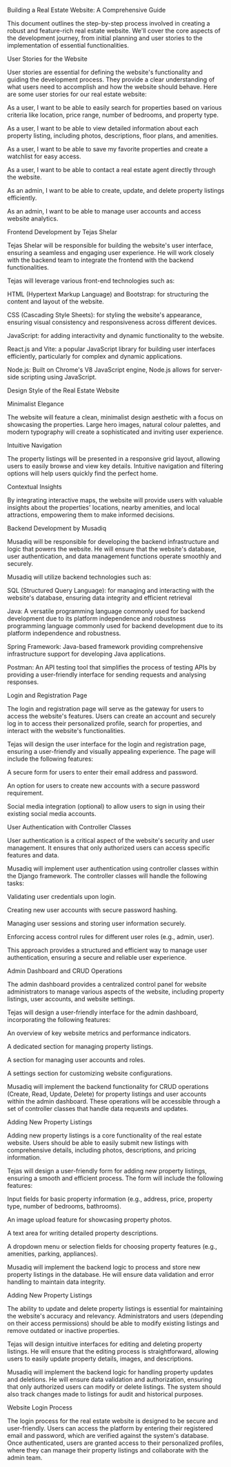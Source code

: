 Building a Real Estate Website: A Comprehensive Guide 

This document outlines the step-by-step process involved in creating a robust and feature-rich real estate website. We'll cover the core aspects of the development journey, from initial planning and user stories to the implementation of essential functionalities. 

 
User Stories for the Website 

User stories are essential for defining the website's functionality and guiding the development process. They provide a clear understanding of what users need to accomplish and how the website should behave. Here are some user stories for our real estate website: 

As a user, I want to be able to easily search for properties based on various criteria like location, price range, number of bedrooms, and property type. 

As a user, I want to be able to view detailed information about each property listing, including photos, descriptions, floor plans, and amenities. 

As a user, I want to be able to save my favorite properties and create a watchlist for easy access. 

As a user, I want to be able to contact a real estate agent directly through the website. 

As an admin, I want to be able to create, update, and delete property listings efficiently. 

As an admin, I want to be able to manage user accounts and access website analytics. 
 

Frontend Development by Tejas Shelar 

Tejas Shelar will be responsible for building the website's user interface, ensuring a seamless and engaging user experience. He will work closely with the backend team to integrate the frontend with the backend functionalities. 

Tejas will leverage various front-end technologies such as: 

HTML (Hypertext Markup Language) and Bootstrap: for structuring the content and layout of the website. 

CSS (Cascading Style Sheets): for styling the website's appearance, ensuring visual consistency and responsiveness across different devices. 

JavaScript: for adding interactivity and dynamic functionality to the website. 

React.js and Vite: a popular JavaScript library for building user interfaces efficiently, particularly for complex and dynamic applications. 

Node.js: Built on Chrome's V8 JavaScript engine, Node.js allows for server-side scripting using JavaScript. 
 

Design Style of the Real Estate Website 

Minimalist Elegance 

The website will feature a clean, minimalist design aesthetic with a focus on showcasing the properties. Large hero images, natural colour palettes, and modern typography will create a sophisticated and inviting user experience. 

Intuitive Navigation 

The property listings will be presented in a responsive grid layout, allowing users to easily browse and view key details. Intuitive navigation and filtering options will help users quickly find the perfect home. 

Contextual Insights 

By integrating interactive maps, the website will provide users with valuable insights about the properties' locations, nearby amenities, and local attractions, empowering them to make informed decisions. 

 
Backend Development by Musadiq 

Musadiq will be responsible for developing the backend infrastructure and logic that powers the website. He will ensure that the website's database, user authentication, and data management functions operate smoothly and securely. 

Musadiq will utilize backend technologies such as: 

SQL (Structured Query Language): for managing and interacting with the website's database, ensuring data integrity and efficient retrieval 

Java: A versatile programming language commonly used for backend development due to its platform independence and robustness programming language commonly used for backend development due to its platform independence and robustness. 

Spring Framework: Java-based framework providing comprehensive infrastructure support for developing Java applications. 

Postman: An API testing tool that simplifies the process of testing APIs by providing a user-friendly interface for sending requests and analysing responses. 

 
Login and Registration Page 

The login and registration page will serve as the gateway for users to access the website's features. Users can create an account and securely log in to access their personalized profile, search for properties, and interact with the website's functionalities. 

Tejas will design the user interface for the login and registration page, ensuring a user-friendly and visually appealing experience. The page will include the following features: 

A secure form for users to enter their email address and password. 

An option for users to create new accounts with a secure password requirement. 

Social media integration (optional) to allow users to sign in using their existing social media accounts. 

 
User Authentication with Controller Classes 

User authentication is a critical aspect of the website's security and user management. It ensures that only authorized users can access specific features and data. 

Musadiq will implement user authentication using controller classes within the Django framework. The controller classes will handle the following tasks: 

Validating user credentials upon login. 

Creating new user accounts with secure password hashing. 

Managing user sessions and storing user information securely. 

Enforcing access control rules for different user roles (e.g., admin, user). 

This approach provides a structured and efficient way to manage user authentication, ensuring a secure and reliable user experience. 

 
Admin Dashboard and CRUD Operations 

The admin dashboard provides a centralized control panel for website administrators to manage various aspects of the website, including property listings, user accounts, and website settings. 

Tejas will design a user-friendly interface for the admin dashboard, incorporating the following features: 

An overview of key website metrics and performance indicators. 

A dedicated section for managing property listings. 

A section for managing user accounts and roles. 

A settings section for customizing website configurations. 

Musadiq will implement the backend functionality for CRUD operations (Create, Read, Update, Delete) for property listings and user accounts within the admin dashboard. These operations will be accessible through a set of controller classes that handle data requests and updates. 

Adding New Property Listings 

Adding new property listings is a core functionality of the real estate website. Users should be able to easily submit new listings with comprehensive details, including photos, descriptions, and pricing information. 

Tejas will design a user-friendly form for adding new property listings, ensuring a smooth and efficient process. The form will include the following features: 

Input fields for basic property information (e.g., address, price, property type, number of bedrooms, bathrooms). 

An image upload feature for showcasing property photos. 

A text area for writing detailed property descriptions. 

A dropdown menu or selection fields for choosing property features (e.g., amenities, parking, appliances). 

Musadiq will implement the backend logic to process and store new property listings in the database. He will ensure data validation and error handling to maintain data integrity. 


Adding New Property Listings 

The ability to update and delete property listings is essential for maintaining the website's accuracy and relevancy. Administrators and users (depending on their access permissions) should be able to modify existing listings and remove outdated or inactive properties. 

Tejas will design intuitive interfaces for editing and deleting property listings. He will ensure that the editing process is straightforward, allowing users to easily update property details, images, and descriptions. 

Musadiq will implement the backend logic for handling property updates and deletions. He will ensure data validation and authorization, ensuring that only authorized users can modify or delete listings. The system should also track changes made to listings for audit and historical purposes. 

 
Website Login Process  

The login process for the real estate website is designed to be secure and user-friendly. Users can access the platform by entering their registered email and password, which are verified against the system's database. Once authenticated, users are granted access to their personalized profiles, where they can manage their property listings and collaborate with the admin team. 

 
 
